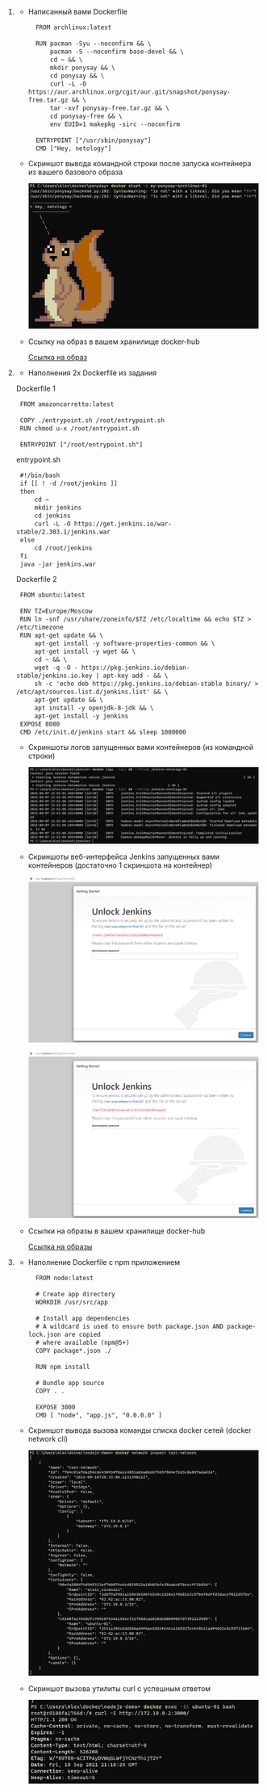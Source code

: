 1.
    - Написанный вами Dockerfile

            FROM archlinux:latest
            
            RUN pacman -Syu --noconfirm && \
                pacman -S --noconfirm base-devel && \
                cd ~ && \
                mkdir ponysay && \
                cd ponysay && \
                curl -L -O https://aur.archlinux.org/cgit/aur.git/snapshot/ponysay-free.tar.gz && \
                tar -xvf ponysay-free.tar.gz && \
                cd ponysay-free && \
                env EUID=1 makepkg -sirc --noconfirm
            
            ENTRYPOINT ["/usr/sbin/ponysay"]
            CMD ["Hey, netology"]
    
    - Скриншот вывода командной строки после запуска контейнера из вашего базового образа
    
        ![](img_5.4/5.4.1_pony_archlinux_auto_squirrel.png)
    
    - Ссылку на образ в вашем хранилище docker-hub
    
        [Ссылка на образ](https://hub.docker.com/repository/docker/at6man/ponysay-netology)

2.
    - Наполнения 2х Dockerfile из задания
    
    Dockerfile 1
        
        FROM amazoncorretto:latest
        
        COPY ./entrypoint.sh /root/entrypoint.sh
        RUN chmod u-x /root/entrypoint.sh
        
        ENTRYPOINT ["/root/entrypoint.sh"]
        
    entrypoint.sh
        
        #!/bin/bash
        if [[ ! -d /root/jenkins ]]
        then
            cd ~
            mkdir jenkins
            cd jenkins
            curl -L -O https://get.jenkins.io/war-stable/2.303.1/jenkins.war
        else
            cd /root/jenkins
        fi
        java -jar jenkins.war
    
    Dockerfile 2
        
        FROM ubuntu:latest
        
        ENV TZ=Europe/Moscow
        RUN ln -snf /usr/share/zoneinfo/$TZ /etc/localtime && echo $TZ > /etc/timezone
        RUN apt-get update && \
            apt-get install -y software-properties-common && \
            apt-get install -y wget && \
            cd ~ && \
            wget -q -O - https://pkg.jenkins.io/debian-stable/jenkins.io.key | apt-key add - && \
            sh -c 'echo deb https://pkg.jenkins.io/debian-stable binary/ > /etc/apt/sources.list.d/jenkins.list' && \
            apt-get update && \
            apt install -y openjdk-8-jdk && \
            apt-get install -y jenkins
        EXPOSE 8080
        CMD /etc/init.d/jenkins start && sleep 1000000
    
    - Скриншоты логов запущенных вами контейнеров (из командной строки)
    
        ![](img_5.4/5.4.2_logs.png)
    
    - Скриншоты веб-интерфейса Jenkins запущенных вами контейнеров (достаточно 1 скриншота на контейнер)
    
        ![](img_5.4/5.4.2_amazoncorreto_browser.png)
        
        ![](img_5.4/5.4.2_ubuntu_browser_2.png)
    
    - Ссылки на образы в вашем хранилище docker-hub
    
        [Ссылка на образы](https://hub.docker.com/repository/docker/at6man/jenkins-netology)

3.
    - Наполнение Dockerfile с npm приложением

            FROM node:latest
            
            # Create app directory
            WORKDIR /usr/src/app
            
            # Install app dependencies
            # A wildcard is used to ensure both package.json AND package-lock.json are copied
            # where available (npm@5+)
            COPY package*.json ./
            
            RUN npm install
            
            # Bundle app source
            COPY . .
            
            EXPOSE 3000
            CMD [ "node", "app.js", "0.0.0.0" ]
    
    - Скриншот вывода вызова команды списка docker сетей (docker network cli)
    
        ![](img_5.4/5.4.3_network.png)
    
    - Скриншот вызова утилиты curl с успешным ответом
    
        ![](img_5.4/5.4.3_curl.png)